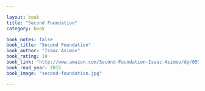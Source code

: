 ```yaml
---

layout: book
title: "Second Foundation"
category: book

book_notes: false
book_title: "Second Foundation"
book_author: "Isaac Asimov"
book_rating: 10
book_link: "http://www.amazon.com/Second-Foundation-Isaac-Asimov/dp/0553382594/"
book_read_year: 2015
book_image: "second-foundation.jpg"

---
```

